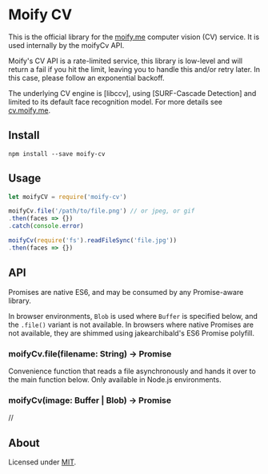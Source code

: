 # Moify CV

This is the official library for the [moify.me] computer vision (CV)
service. It is used internally by the moifyCv API.

Moify's CV API is a rate-limited service, this library is low-level and
will return a fail if you hit the limit, leaving you to handle this
and/or retry later. In this case, please follow an exponential backoff.

The underlying CV engine is [libccv], using [SURF-Cascade Detection]
and limited to its default face recognition model. For more details
see [cv.moify.me].

## Install

    npm install --save moify-cv

## Usage

```js
let moifyCV = require('moify-cv')

moifyCv.file('/path/to/file.png') // or jpeg, or gif
.then(faces => {})
.catch(console.error)

moifyCv(require('fs').readFileSync('file.jpg'))
.then(faces => {})
```

## API

Promises are native ES6, and may be consumed by any Promise-aware library.

In browser environments, `Blob` is used where `Buffer` is specified below,
and the `.file()` variant is not available. In browsers where native Promises
are not available, they are shimmed using jakearchibald's ES6 Promise polyfill.

### moifyCv.file(filename: String) -> Promise

Convenience function that reads a file asynchronously and hands it over to the
main function below. Only available in Node.js environments.

### moifyCv(image: Buffer | Blob) -> Promise

//

## About

Licensed under [MIT].

[MIT]: http://passcod.mit-license.org
[moify.me]: https://moify.me
[cv.moify.me]: https://cv.moify.me

